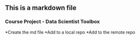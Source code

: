 ## This is a markdown file
### Course Project - Data Scientist Toolbox

*Create the md file
*Add to a local repo
*Add to the remote repo